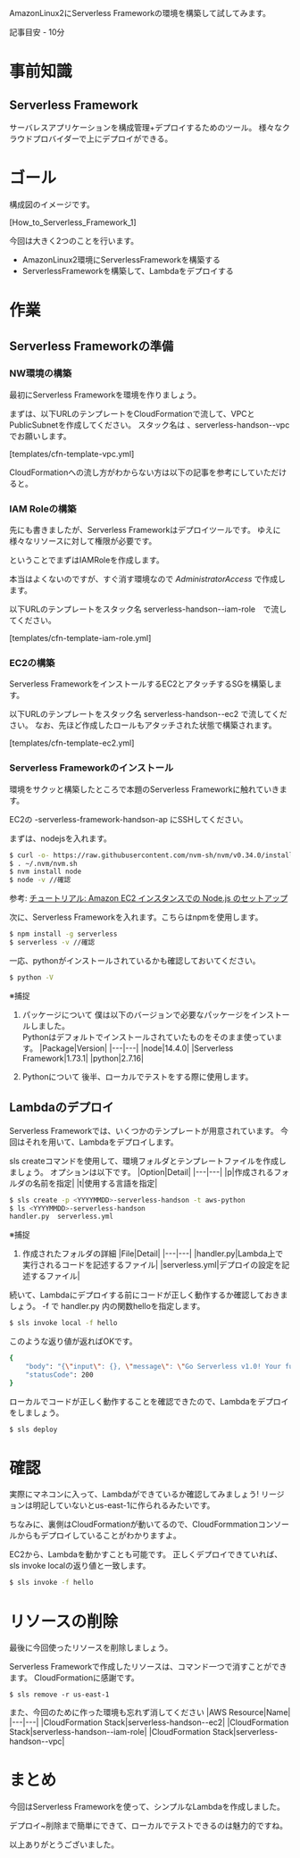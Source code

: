 AmazonLinux2にServerless Frameworkの環境を構築して試してみます。

記事目安 - 10分

# 事前知識
## Serverless Framework
サーバレスアプリケーションを構成管理+デプロイするためのツール。
様々なクラウドプロバイダーで上にデプロイができる。

# ゴール
構成図のイメージです。

[How_to_Serverless_Framework_1]

今回は大きく2つのことを行います。
- AmazonLinux2環境にServerlessFrameworkを構築する
- ServerlessFrameworkを構築して、Lambdaをデプロイする

# 作業
## Serverless Frameworkの準備

### NW環境の構築

最初にServerless Frameworkを環境を作りましょう。

まずは、以下URLのテンプレートをCloudFormationで流して、VPCとPublicSubnetを作成してください。
スタック名は 、serverless-handson-<YYYYMMDD>-vpc でお願いします。

[templates/cfn-template-vpc.yml]

CloudFormationへの流し方がわからない方は以下の記事を参考にしていただけると。
[]()

### IAM Roleの構築
先にも書きましたが、Serverless Frameworkはデプロイツールです。
ゆえに様々なリソースに対して権限が必要です。

ということでまずはIAMRoleを作成します。

本当はよくないのですが、すぐ消す環境なので *AdministratorAccess* で作成します。

以下URLのテンプレートをスタック名 serverless-handson-<YYYYMMDD>-iam-role　で流してください。

[templates/cfn-template-iam-role.yml]


### EC2の構築
Serverless FrameworkをインストールするEC2とアタッチするSGを構築します。

以下URLのテンプレートをスタック名 serverless-handson-<YYYYMMDD>-ec2 で流してください。
なお、先ほど作成したロールもアタッチされた状態で構築されます。

[templates/cfn-template-ec2.yml]


### Serverless Frameworkのインストール

環境をサクッと構築したところで本題のServerless Frameworkに触れていきます。


EC2の <YYYYMMDD>-serverless-framework-handson-ap にSSHしてください。

まずは、nodejsを入れます。

```bash
$ curl -o- https://raw.githubusercontent.com/nvm-sh/nvm/v0.34.0/install.sh | bash
$ . ~/.nvm/nvm.sh
$ nvm install node
$ node -v //確認
```
参考: [チュートリアル: Amazon EC2 インスタンスでの Node.js のセットアップ](https://docs.aws.amazon.com/ja_jp/sdk-for-javascript/v2/developer-guide/setting-up-node-on-ec2-instance.html)

次に、Serverless Frameworkを入れます。こちらはnpmを使用します。
```bash
$ npm install -g serverless
$ serverless -v //確認
```

一応、pythonがインストールされているかも確認しておいてください。
```bash
$ python -V
```

※捕捉
1. パッケージについて
僕は以下のバージョンで必要なパッケージをインストールしました。  
Pythonはデフォルトでインストールされていたものをそのまま使っています。
|Package|Version|
|---|---|
|node|14.4.0|
|Serverless Framework|1.73.1|
|python|2.7.16|

2. Pythonについて
後半、ローカルでテストをする際に使用します。

## Lambdaのデプロイ

Serverless Frameworkでは、いくつかのテンプレートが用意されています。
今回はそれを用いて、Lambdaをデプロイします。

sls createコマンドを使用して、環境フォルダとテンプレートファイルを作成しましょう。
オプションは以下です。
|Option|Detail|
|---|---|
|p|作成されるフォルダの名前を指定|
|t|使用する言語を指定|

```bash
$ sls create -p <YYYYMMDD>-serverless-handson -t aws-python
$ ls <YYYYMMDD>-serverless-handson
handler.py  serverless.yml
```

※捕捉
1. 作成されたフォルダの詳細
|File|Detail|
|---|---|
|handler.py|Lambda上で実行されるコードを記述するファイル|
|serverless.yml|デプロイの設定を記述するファイル|

続いて、Lambdaにデプロイする前にコードが正しく動作するか確認しておきましょう。
-f で handler.py 内の関数helloを指定します。


```bash
$ sls invoke local -f hello
```

このような返り値が返ればOKです。
```bash
{
    "body": "{\"input\": {}, \"message\": \"Go Serverless v1.0! Your function executed successfully!\"}",
    "statusCode": 200
}
```

ローカルでコードが正しく動作することを確認できたので、Lambdaをデプロイをしましょう。
```bash
$ sls deploy
```

# 確認
実際にマネコンに入って、Lambdaができているか確認してみましょう!
リージョンは明記していないとus-east-1に作られるみたいです。

ちなみに、裏側はCloudFormationが動いてるので、CloudFormmationコンソールからもデプロイしていることがわかりますよ。

EC2から、Lambdaを動かすことも可能です。
正しくデプロイできていれば、sls invoke localの返り値と一致します。

```bash
$ sls invoke -f hello
```

# リソースの削除
最後に今回使ったリソースを削除しましょう。

Serverless Frameworkで作成したリソースは、コマンド一つで消すことができます。
CloudFormationに感謝です。
```
$ sls remove -r us-east-1
```

また、今回のために作った環境も忘れず消してください
|AWS Resource|Name|
|---|---|
|CloudFormation Stack|serverless-handson-<YYYYMMDD>-ec2|
|CloudFormation Stack|serverless-handson-<YYYYMMDD>-iam-role|
|CloudFormation Stack|serverless-handson-<YYYYMMDD>-vpc|

# まとめ
今回はServerless Frameworkを使って、シンプルなLambdaを作成しました。

デプロイ~削除まで簡単にできて、ローカルでテストできるのは魅力的ですね。

以上ありがとうございました。